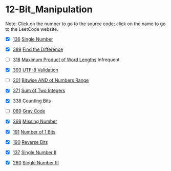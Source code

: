 # 12-Bit_Manipulation
Note: Click on the number to go to the source code; click on the name to go to the LeetCode website.

- [x] [136](136_Single_Number.cpp) [Single Number](https://leetcode.com/problems/single-number/description/)

- [x] [389](389_Find_the_Difference.cpp) [Find the Difference](https://leetcode.com/problems/find-the-difference/description/)

- [ ] [318](318_Maximum_Product_of_Word_Lengths.cpp) [Maximum Product of Word Lengths](https://leetcode.com/problems/maximum-product-of-word-lengths/description/) Infrequent

- [x] [393](393_UTF-8_Validation.cpp) [UTF-8 Validation](https://leetcode.com/problems/utf-8-validation/description/)

- [ ] [201](201_Bitwise_AND_of_Numbers_Range.cpp) [Bitwise AND of Numbers Range](https://leetcode.com/problems/bitwise-and-of-numbers-range/description/)

- [x] [371](371_Sum_of_Two_Integers.cpp) [Sum of Two Integers](https://leetcode.com/problems/sum-of-two-integers/description/)

- [x] [338](338_Counting_Bits.cpp) [Counting Bits](https://leetcode.com/problems/counting-bits/description/)

- [ ] [089](089_Gray_Code.cpp) [Gray Code](https://leetcode.com/problems/gray-code/description/)

- [x] [268](268_Missing_Number.cpp) [Missing Number](https://leetcode.com/problems/missing-number/description/)

- [x] [191](191_Number_of_1_Bits.cpp) [Number of 1 Bits](https://leetcode.com/problems/number-of-01-bits/description/)

- [x] [190](190_Reverse_Bits.cpp) [Reverse Bits](https://leetcode.com/problems/reverse-bits/description/)

- [x] [137](137_Single_Number_II.cpp) [Single Number II](https://leetcode.com/problems/single-number-ii/description/)

- [x] [260](260_Single_Number_III.cpp) [Single Number III](https://leetcode.com/problems/single-number-iii/description/)
